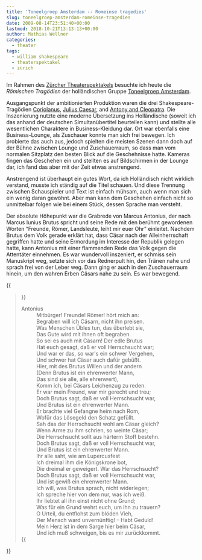 ```yaml
---
title: 'Toneelgroep Amsterdam -- Romeinse tragedies'
slug: toneelgroep-amsterdam-romeinse-tragedies
date: 2009-08-14T23:51:40+00:00
lastmod: 2018-10-21T13:13:13+00:00
author: Mathias Wellner
categories:
  - theater
tags:
  - william shakespeare
  - theaterspektakel
  - zürich
---
```

Im Rahmen des [Zürcher Theaterspektakels](http://www.theaterspektakel.ch/) besuchte ich heute die _Römischen Tragödien_ der holländischen Gruppe [Toneelgroep Amsterdam](http://www.toneelgroepamsterdam.nl).
<!--more-->

Ausgangspunkt der ambitionierten Produktion waren die drei Shakespeare-Tragödien [Coriolanus](http://en.wikipedia.org/wiki/Coriolanus_(play)), [Julius Caesar](http://en.wikipedia.org/wiki/Julius_Caesar_%28play%29), and [Antony and Cleopatra](http://en.wikipedia.org/wiki/Antony_and_Cleopatra). Die Inszenierung nutzte eine moderne Übersetzung ins Holländische (soweit ich das anhand der deutschen Simultanübertitel beurteilen kann) und stellte alle wesentlichen Charaktere in Business-Kleidung dar. Ort war ebenfalls eine Business-Lounge, als Zuschauer konnte man sich frei bewegen. Ich probierte das auch aus, jedoch spielten die meisten Szenen dann doch auf der Bühne zwischen Lounge und Zuschauerraum, so dass man vom normalen Sitzplatz den besten Blick auf die Geschehnisse hatte. Kameras fingen das Geschehen ein und stellten es auf Bildschirmen in der Lounge dar, ich fand das aber mit der Zeit etwas anstrengend.

Anstrengend ist überhaupt ein gutes Wort, da ich Holländisch nicht wirklich verstand, musste ich ständig auf die Titel schauen. Und diese Trennung zwischen Schauspieler und Text ist einfach mühsam, auch wenn man sich ein wenig daran gewöhnt. Aber man kann dem Geschehen einfach nicht so unmittelbar folgen wie bei einem Stück, dessen Sprache man versteht.

Der absolute Höhepunkt war die Grabrede von Marcus Antonius, der nach Marcus Iunius Brutus spricht und seine Rede mit den berühmt gewordenen Worten &#8220;Freunde, Römer, Landsleute, leiht mir euer Ohr&#8221; einleitet. Nachdem Brutus dem Volk gerade erklärt hat, dass Cäsar nach der Alleinherrschaft gegriffen hatte und seine Ermordung im Interesse der Republik gelegen hatte, kann Antonius mit einer flammenden Rede das Volk gegen die Attentäter einnehmen. Es war wundervoll inszeniert, er schmiss sein Manuskript weg, setzte sich vor das Rednerpult hin, den Tränen nahe und sprach frei von der Leber weg. Dann ging er auch in den Zuschauerraum hinein, um den wahren Erben Cäsars nahe zu sein. Es war bewegend.

{{<blockquote cite="August Wilhelm von Schlegel">}}
<dl>
<dt>Antonius</dt>
<dd>Mitbürger! Freunde! Römer! hört mich an:<br>
Begraben will ich Cäsarn, nicht ihn preisen.<br>
Was Menschen Übles tun, das überlebt sie,  <br>
Das Gute wird mit ihnen oft begraben.  <br>
So sei es auch mit Cäsarn! Der edle Brutus  <br>
Hat euch gesagt, daß er voll Herrschsucht war;  <br>
Und war er das, so war's ein schwer Vergehen,  <br>
Und schwer hat Cäsar auch dafür gebüßt.  <br>
Hier, mit des Brutus Willen und der andern  <br>
(Denn Brutus ist ein ehrenwerter Mann,  <br>
Das sind sie alle, alle ehrenwert),  <br>
Komm ich, bei Cäsars Leichenzug zu reden.  <br>
Er war mein Freund, war mir gerecht und treu;  <br>
Doch Brutus sagt, daß er voll Herrschsucht war,  <br>
Und Brutus ist ein ehrenwerter Mann.  <br>
Er brachte viel Gefangne heim nach Rom,  <br>
Wofür das Lösegeld den Schatz gefüllt.  <br>
Sah das der Herrschsucht wohl am Cäsar gleich?  <br>
Wenn Arme zu ihm schrien, so weinte Cäsar;  <br>
Die Herrschsucht sollt aus härterm Stoff bestehn.  <br>
Doch Brutus sagt, daß er voll Herrschsucht war,  <br>
Und Brutus ist ein ehrenwerter Mann.  <br>
Ihr alle saht, wie am Lupercusfest  <br>
Ich dreimal ihm die Königskrone bot,  <br>
Die dreimal er geweigert. War das Herrschsucht?  <br>
Doch Brutus sagt, daß er voll Herrschsucht war,  <br>
Und ist gewiß ein ehrenwerter Mann.  <br>
Ich will, was Brutus sprach, nicht widerlegen;  <br>
Ich spreche hier von dem nur, was ich weiß.  <br>
Ihr liebtet all ihn einst nicht ohne Grund;  <br>
Was für ein Grund wehrt euch, um ihn zu trauern?  <br>
O Urteil, du entflohst zum blöden Vieh,  <br>
Der Mensch ward unvernünftig! &#8211; Habt Geduld!  <br>
Mein Herz ist in dem Sarge hier beim Cäsar,  <br>
Und ich muß schweigen, bis es mir zurückkommt.<br>
</dd>
{{</blockquote>}}